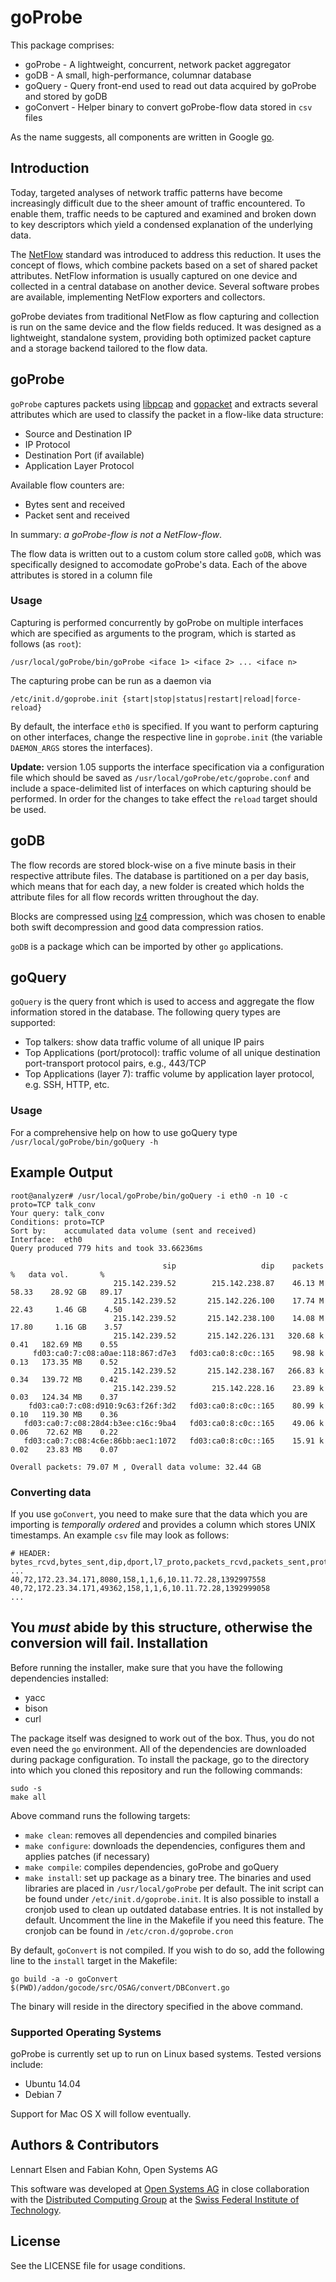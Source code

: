 goProbe
===========

This package comprises:

* goProbe   - A lightweight, concurrent, network packet aggregator
* goDB      - A small, high-performance, columnar database
* goQuery   - Query front-end used to read out data acquired by goProbe and stored by goDB
* goConvert - Helper binary to convert goProbe-flow data stored in `csv` files

As the name suggests, all components are written in Google [go](https://golang.org/).

Introduction
------------

Today, targeted analyses of network traffic patterns have become increasingly difficult due to the sheer amount of traffic encountered. To enable them, traffic needs to be captured and examined and broken down to key descriptors which yield a condensed explanation of the underlying data.

The [NetFlow](http://www.ietf.org/rfc/rfc3954.txt) standard was introduced to address this reduction. It uses the concept of flows, which combine packets based on a set of shared packet attributes. NetFlow information is usually captured on one device and collected in a central database on another device. Several software probes are available, implementing NetFlow exporters and collectors.

goProbe deviates from traditional NetFlow as flow capturing and collection is run on the same device and the flow fields reduced. It was designed as a lightweight, standalone system, providing both optimized packet capture and a storage backend tailored to the flow data.

goProbe
-------------------------
`goProbe` captures packets using [libpcap](http://www.tcpdump.org/) and [gopacket](https://code.google.com/p/gopacket/) and extracts several attributes which are used to classify the packet in a flow-like data structure:

* Source and Destination IP
* IP Protocol
* Destination Port (if available)
* Application Layer Protocol

Available flow counters are:

* Bytes sent and received
* Packet sent and received
   
In summary: *a goProbe-flow is not a NetFlow-flow*.

The flow data is written out to a custom colum store called `goDB`, which was specifically designed to accomodate goProbe's data. Each of the above attributes is stored in a column file

### Usage

Capturing is performed concurrently by goProbe on multiple interfaces which are specified as arguments to the program, which is started as follows (as `root`):

```
/usr/local/goProbe/bin/goProbe <iface 1> <iface 2> ... <iface n>
```
The capturing probe can be run as a daemon via

```
/etc/init.d/goprobe.init {start|stop|status|restart|reload|force-reload}
```

By default, the interface `eth0` is specified. If you want to perform capturing on other interfaces, change the respective line in `goprobe.init` (the variable `DAEMON_ARGS` stores the interfaces).

__Update:__ version 1.05 supports the interface specification via a configuration file which should be saved as `/usr/local/goProbe/etc/goprobe.conf` and include a space-delimited list of interfaces on which capturing should be performed. In order for the changes to take effect the `reload` target should be used.

goDB
--------------------------
The flow records are stored block-wise on a five minute basis in their respective attribute files. The database is partitioned on a per day basis, which means that for each day, a new folder is created which holds the attribute files for all flow records written throughout the day.

Blocks are compressed using [lz4](https://code.google.com/p/lz4/) compression, which was chosen to enable both swift decompression and good data compression ratios.

`goDB` is a package which can be imported by other `go` applications.

goQuery
--------------------------

`goQuery` is the query front which is used to access and aggregate the flow information stored in the database. The following query types are supported:

* Top talkers: show data traffic volume of all unique IP pairs
* Top Applications (port/protocol): traffic volume of all unique destination port-transport protocol pairs, e.g., 443/TCP
* Top Applications (layer 7): traffic volume by application layer protocol, e.g. SSH, HTTP, etc.

### Usage

For a comprehensive help on how to use goQuery type `/usr/local/goProbe/bin/goQuery -h`

Example Output
------

```
root@analyzer# /usr/local/goProbe/bin/goQuery -i eth0 -n 10 -c proto=TCP talk_conv
Your query: talk_conv
Conditions: proto=TCP
Sort by:    accumulated data volume (sent and received)
Interface:  eth0
Query produced 779 hits and took 33.66236ms 

                                  sip                   dip    packets       %   data vol.       %
                       215.142.239.52        215.142.238.87    46.13 M   58.33    28.92 GB   89.17
                       215.142.239.52       215.142.226.100    17.74 M   22.43     1.46 GB    4.50
                       215.142.239.52       215.142.238.100    14.08 M   17.80     1.16 GB    3.57
                       215.142.239.52       215.142.226.131   320.68 k    0.41   182.69 MB    0.55
     fd03:ca0:7:c08:a0ae:118:867:d7e3   fd03:ca0:8:c0c::165    98.98 k    0.13   173.35 MB    0.52
                       215.142.239.52       215.142.238.167   266.83 k    0.34   139.72 MB    0.42
                       215.142.239.52        215.142.228.16    23.89 k    0.03   124.34 MB    0.37
    fd03:ca0:7:c08:d910:9c63:f26f:3d2   fd03:ca0:8:c0c::165    80.99 k    0.10   119.30 MB    0.36
   fd03:ca0:7:c08:28d4:b3ee:c16c:9ba4   fd03:ca0:8:c0c::165    49.06 k    0.06    72.62 MB    0.22
   fd03:ca0:7:c08:4c6e:86bb:aec1:1072   fd03:ca0:8:c0c::165    15.91 k    0.02    23.83 MB    0.07

Overall packets: 79.07 M , Overall data volume: 32.44 GB
```

### Converting data

If you use `goConvert`, you need to make sure that the data which you are importing is _temporally ordered_ and provides a column which stores UNIX timestamps. An example `csv` file may look as follows:

```
# HEADER: bytes_rcvd,bytes_sent,dip,dport,l7_proto,packets_rcvd,packets_sent,proto,sip,tstamp
...
40,72,172.23.34.171,8080,158,1,1,6,10.11.72.28,1392997558
40,72,172.23.34.171,49362,158,1,1,6,10.11.72.28,1392999058
...
``` 
You _must_ abide by this structure, otherwise the conversion will fail.
Installation
------------

Before running the installer, make sure that you have the following dependencies installed:
* yacc
* bison
* curl

The package itself was designed to work out of the box. Thus, you do not even need the `go` environment. All of the dependencies are downloaded during package configuration. To install the package, go to the directory into which you cloned this repository and run the following commands:

```
sudo -s
make all
```

Above command runs the following targets:

* `make clean`: removes all dependencies and compiled binaries
* `make configure`: downloads the dependencies, configures them and applies patches (if necessary)
* `make compile`: compiles dependencies, goProbe and goQuery 
* `make install`: set up package as a binary tree. The binaries and used libraries are placed in `/usr/local/goProbe` per default. The init script can be found under `/etc/init.d/goprobe.init`. It is also possible to install a cronjob used to clean up outdated database entries. It is not installed by default. Uncomment the line in the Makefile if you need this feature. The cronjob can be found in `/etc/cron.d/goprobe.cron`

By default, `goConvert` is not compiled. If you wish to do so, add the following line to the `install` target in the Makefile:

```
go build -a -o goConvert $(PWD)/addon/gocode/src/OSAG/convert/DBConvert.go
```
The binary will reside in the directory specified in the above command.

### Supported Operating Systems

goProbe is currently set up to run on Linux based systems. Tested versions include:

* Ubuntu 14.04
* Debian 7

Support for Mac OS X will follow eventually.

Authors & Contributors
----------------------

Lennart Elsen and Fabian Kohn, Open Systems AG

This software was developed at [Open Systems AG](https://www.open.ch/) in close collaboration with the [Distributed Computing Group](http://www.disco.ethz.ch/) at the [Swiss Federal Institute of Technology](https://www.ethz.ch/en.html).

License
-------
See the LICENSE file for usage conditions.

